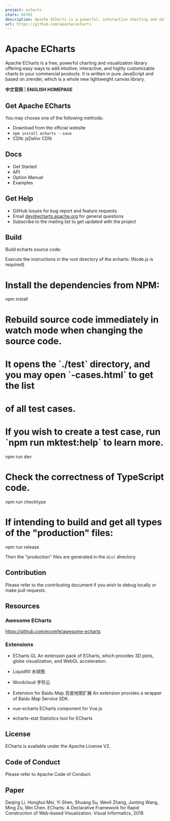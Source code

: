 ```yaml
---
project: echarts
stars: 64781
description: Apache ECharts is a powerful, interactive charting and data visualization library for browser
url: https://github.com/apache/echarts
---
```


Apache ECharts
==============

Apache ECharts is a free, powerful charting and visualization library offering easy ways to add intuitive, interactive, and highly customizable charts to your commercial products. It is written in pure JavaScript and based on zrender, which is a whole new lightweight canvas library.

**中文官网** | **ENGLISH HOMEPAGE**

Get Apache ECharts
------------------

You may choose one of the following methods:

-   Download from the official website
-   `npm install echarts --save`
-   CDN: jsDelivr CDN

Docs
----

-   Get Started
-   API
-   Option Manual
-   Examples

Get Help
--------

-   GitHub Issues for bug report and feature requests
-   Email dev@echarts.apache.org for general questions
-   Subscribe to the mailing list to get updated with the project

Build
-----

Build echarts source code:

Execute the instructions in the root directory of the echarts: (Node.js is required)

# Install the dependencies from NPM:
npm install

# Rebuild source code immediately in watch mode when changing the source code.
# It opens the \`./test\` directory, and you may open \`-cases.html\` to get the list
# of all test cases.
# If you wish to create a test case, run \`npm run mktest:help\` to learn more.
npm run dev

# Check the correctness of TypeScript code.
npm run checktype

# If intending to build and get all types of the "production" files:
npm run release

Then the "production" files are generated in the `dist` directory.

Contribution
------------

Please refer to the contributing document if you wish to debug locally or make pull requests.

Resources
---------

### Awesome ECharts

https://github.com/ecomfe/awesome-echarts

### Extensions

-   ECharts GL An extension pack of ECharts, which provides 3D plots, globe visualization, and WebGL acceleration.
    
-   Liquidfill 水球图
    
-   Wordcloud 字符云
    
-   Extension for Baidu Map 百度地图扩展 An extension provides a wrapper of Baidu Map Service SDK.
    
-   vue-echarts ECharts component for Vue.js
    
-   echarts-stat Statistics tool for ECharts
    

License
-------

ECharts is available under the Apache License V2.

Code of Conduct
---------------

Please refer to Apache Code of Conduct.

Paper
-----

Deqing Li, Honghui Mei, Yi Shen, Shuang Su, Wenli Zhang, Junting Wang, Ming Zu, Wei Chen. ECharts: A Declarative Framework for Rapid Construction of Web-based Visualization. Visual Informatics, 2018.
